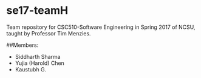 # se17-teamH
Team repository for CSC510-Software Engineering in Spring 2017 of NCSU, taught by Professor Tim Menzies.

##Members:
- Siddharth Sharma
- Yujia (Harold) Chen
- Kaustubh G.
